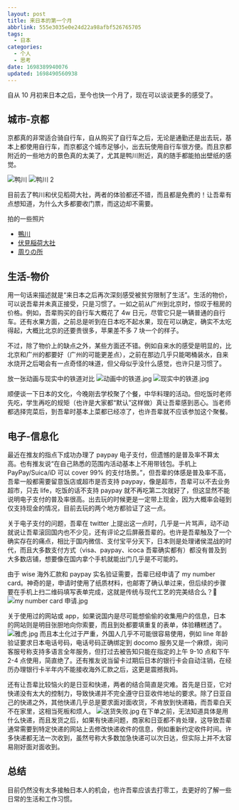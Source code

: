 ```yaml
---
layout: post
title: 来日本的第一个月
abbrlink: 555e3035e0e24d22a98afbf526765705
tags:
  - 日本
categories:
  - 个人
  - 思考
date: 1698389940076
updated: 1698490560938
---
```


自从 10 月初来日本之后，至今也快一个月了，现在可以谈谈更多的感受了。

## 城市-京都

京都真的非常适合骑自行车，自从购买了自行车之后，无论是通勤还是出去玩，基本上都使用自行车，而京都这个城市足够小，出去玩使用自行车很方便。而且京都附近的一些地方的景色真的太美了，尤其是鸭川附近，真的随手都能拍出壁纸的感觉。

![鸭川](https://image-proxy.rxliuli.com/?url=https://lh3.googleusercontent.com/pw/ADCreHd0TUQAuArSC3ITA2SRGRwTT8JtNLgKIIM-fkY_c8UQjXjjdrrZmfgeBve9j-Q4kJ_JsKsmtYY_BipEwXWrgHt4LPZ7hofOureKukVIZmsmXD0fDhpKqJuDkVNlwOpM_AqnjmdFSFOn_syVZdL0ZVPe=w2566-h1924-s-no-gm)
![鸭川 2](https://image-proxy.rxliuli.com/?url=https://lh3.googleusercontent.com/pw/ADCreHfKg2pZwvi9NeHuy4hyLmRNtIr8fh8x3Jug-pxwX5UgR7NLAmvleDbtGzy-_EqWWUSIvaUljHjmAlS0v6bGcxtdhWdd92esznG4riwcm5t8YUK4bMdwmuXPkdXoGyvmEfwXCO-afH3alb59YEZcITGa=w2566-h1924-s-no-gm)

目前去了鸭川和伏见稻荷大社，两者的体验都还不错，而且都是免费的！让吾辈有点想知道，为什么大多都要收门票，而这边却不需要。

拍的一些照片

- [鴨川](https://photos.app.goo.gl/Ja13wq45g6mqWtBB7)
- [伏見稲荷大社](https://photos.app.goo.gl/zecyQfHvrh4dg4W88)
- [周りの所](https://photos.app.goo.gl/6NLajmpYU9Et6BQb6)

## 生活-物价

用一句话来描述就是“来日本之后再次深刻感受被贫穷限制了生活”。生活的物价，可以说吾辈并未真正接受，只是习惯了。一如之前从广州到北京时，惊叹于租房的价格。例如，吾辈购买的自行车大概花了 4w 日元，尽管它只是一辆普通的自行车。还有水果方面，之前总是听到在日本吃不起水果，现在可以确定，确实不太吃得起，大概比北京的还要贵很多，苹果差不多 7 块一个的样子。

不过，除了物价上的缺点之外，某些方面还不错。例如自来水的感受是明显的，比北京和广州的都要好（广州的可能更差点），之前在那边几乎只能喝桶装水，自来水烧开之后喝会有一点奇怪的味道，但父母似乎没什么感觉，也许只是习惯了。

放一张动画与现实中的铁道对比
![动画中的铁道.jpg](/resources/4f9db13d902f49dca36cf233507e1bf3.jpg)
![现实中的铁道.jpg](/resources/a3bda1019d5a4323978b0d90e7ce38de.jpg)

顺便谈一下日本的文化，今晚刚去学校聚了个餐，中华料理的活动。但吃饭时老师先吃，学生再吃的规矩（也许是大家都“默认”这样做）真让吾辈感到恶心。当老师都选择完菜后，到吾辈时基本上菜都已经凉了，也许吾辈就不应该参加这个聚餐。

## 电子-信息化

最近在推友的指点下成功办理了 paypay 电子支付，但遗憾的是普及率不算太高。也有推友说“在自己熟悉的范围内活动基本上不用带钱包。手机上 PayPay/Suica/iD 可以 cover 99% 的支付场景。”，但吾辈的体感是普及率不高，吾辈一般都需要留意饭店或超市是否支持 paypay，像是超市，吾辈可以不去业务超市，只去 life，吃饭的话不支持 paypay 就不再吃第二次就好了，但这显然不能说明电子支付的普及率很高。出去玩的时候更是一定带上现金，因为大概率会碰到仅支持现金的情况，目前去玩的两个地方都验证了这一点。

关于电子支付的问题，吾辈在 twitter 上提出这一点时，几乎是一片骂声，动不动就说让吾辈滚回国内也不少见，还有评论之后屏蔽吾辈的。也许是吾辈触及了一个确实存在的痛点，相比于国内微信、支付宝平分天下，日本则是处理诸侯混战的时代，而且大多数支付方式（visa、paypay、icoca 吾辈确实都有）都没有普及到大多数店铺，想要像在国内拿个手机就能出门几乎是不可能的。

由于 wise 海外汇款和 paypay 实名验证需要，吾辈已经申请了 my number card。神奇的是，申请时使用了纸质材料，也邮寄了确认单过来，但后续的步骤要在手机上扫二维码填写表单完成，这就是传统与现代工艺的完美结合么？🤣
![my number card 申请.jpg](/resources/5dda3479bb324d03b9b01b83a6570933.jpg)

关于使用过的网站或 app，如果说国内是尽可能想偷偷的收集用户的信息，日本的网站则是明目张胆地向你索要，而且到处都要填重复的表单，体验糟糕透了。
![雅虎.jpg](/resources/27a7b5dc50d34ce8b8766b805dfd9690.jpg)
而且本土化过于严重，外国人几乎不可能很容易使用，例如 line 年龄验证要求日本电话号码，电话号码正确绑定到 docomo 服务又是一个麻烦，询问客服号称支持多语言全年服务，但打过去被告知只能在指定的上午 9-10 点和下午 2-4 点使用，简直绝了。还有推友说当留卡过期后日本的银行卡会自动注销，在经历办理银行卡半年内不能接收海外汇款之后，这更是震撼我妈。

还有让吾辈比较恼火的是日亚和快递，两者的结合简直是灾难。首先是日亚，它对快递没有太大的控制力，导致快递并不完全遵守日亚收件地址的要求。除了日亚自己的快递之外，其他快递几乎总是要求面对面收货，不肯放到快递箱，而吾辈白天不在家里，这相当死板和烦人。
![送货失败.jpg](/resources/1937a6831de14649bc4b8c11968ddbaf.jpg)
在下单之前，无法知道具体是用什么快递，而且发货之后，如果有快递问题，商家和日亚都不肯处理，这导致吾辈通常需要到特定快递的网站上去修改快递收件的信息，例如重新约定收件时间。许多快递都无法一次收到，虽然号称大多数加急快递可以次日达，但实际上并不太容易刚好面对面收到。

## 总结

目前仍然没有太多接触日本人的机会，也许吾辈应该去打零工，去更好的了解一些日常的生活和工作习惯。

